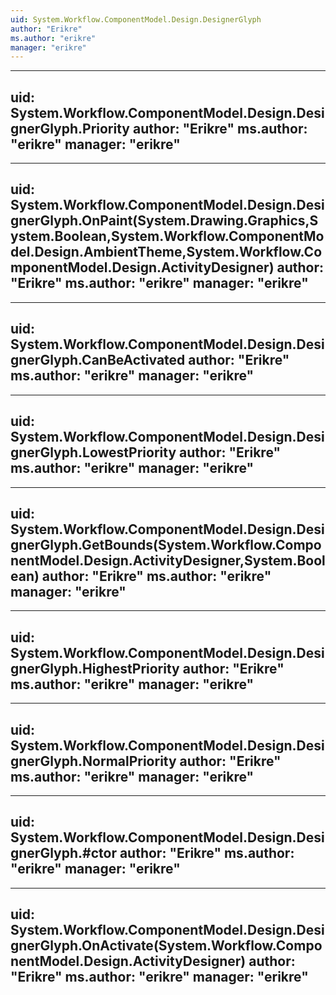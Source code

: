 ```yaml
---
uid: System.Workflow.ComponentModel.Design.DesignerGlyph
author: "Erikre"
ms.author: "erikre"
manager: "erikre"
---
```


---
uid: System.Workflow.ComponentModel.Design.DesignerGlyph.Priority
author: "Erikre"
ms.author: "erikre"
manager: "erikre"
---

---
uid: System.Workflow.ComponentModel.Design.DesignerGlyph.OnPaint(System.Drawing.Graphics,System.Boolean,System.Workflow.ComponentModel.Design.AmbientTheme,System.Workflow.ComponentModel.Design.ActivityDesigner)
author: "Erikre"
ms.author: "erikre"
manager: "erikre"
---

---
uid: System.Workflow.ComponentModel.Design.DesignerGlyph.CanBeActivated
author: "Erikre"
ms.author: "erikre"
manager: "erikre"
---

---
uid: System.Workflow.ComponentModel.Design.DesignerGlyph.LowestPriority
author: "Erikre"
ms.author: "erikre"
manager: "erikre"
---

---
uid: System.Workflow.ComponentModel.Design.DesignerGlyph.GetBounds(System.Workflow.ComponentModel.Design.ActivityDesigner,System.Boolean)
author: "Erikre"
ms.author: "erikre"
manager: "erikre"
---

---
uid: System.Workflow.ComponentModel.Design.DesignerGlyph.HighestPriority
author: "Erikre"
ms.author: "erikre"
manager: "erikre"
---

---
uid: System.Workflow.ComponentModel.Design.DesignerGlyph.NormalPriority
author: "Erikre"
ms.author: "erikre"
manager: "erikre"
---

---
uid: System.Workflow.ComponentModel.Design.DesignerGlyph.#ctor
author: "Erikre"
ms.author: "erikre"
manager: "erikre"
---

---
uid: System.Workflow.ComponentModel.Design.DesignerGlyph.OnActivate(System.Workflow.ComponentModel.Design.ActivityDesigner)
author: "Erikre"
ms.author: "erikre"
manager: "erikre"
---
